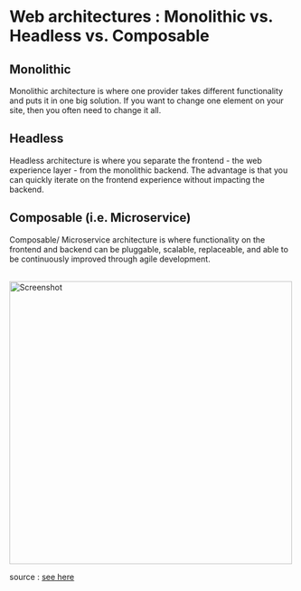 # Web architectures : Monolithic vs. Headless vs. Composable

## Monolithic
Monolithic architecture is where one provider takes different functionality and puts it in one big solution. If you want to change one element on your site, then you often need to change it all.

## Headless
Headless architecture is where you separate the frontend - the web experience layer - from the monolithic backend. The advantage is that you can quickly iterate on the frontend experience without impacting the backend.

## Composable (i.e. Microservice)
Composable/ Microservice architecture is where functionality on the frontend and backend can be pluggable, scalable, replaceable, and able to be continuously improved through agile development.

<br>

<img width="500" alt="Screenshot" src="https://user-images.githubusercontent.com/79845719/227002255-243742d5-a627-4443-baf3-69efa3fd0e73.png">


source : [see here](https://www.contentful.com/r/knowledgebase/microservice-architecture/#:~:text=Microservice%20architecture%20is%20also%20referred,best%2Dof%2Dbreed%20architecture.)
